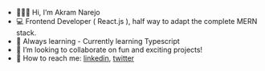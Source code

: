 - 🙋🏼‍♂️ Hi, I’m Akram Narejo
- 💻 Frontend Developer ( React.js ), half way to adapt the complete MERN stack. 
- 🌱 Always learning - Currently learning Typescript
- 👀 I’m looking to collaborate on fun and exciting projects!
- 💬 How to reach me: [linkedin](https://www.linkedin.com/in/akramnarejo), [twitter](https://www.twitter.com/akramnarejo) 

